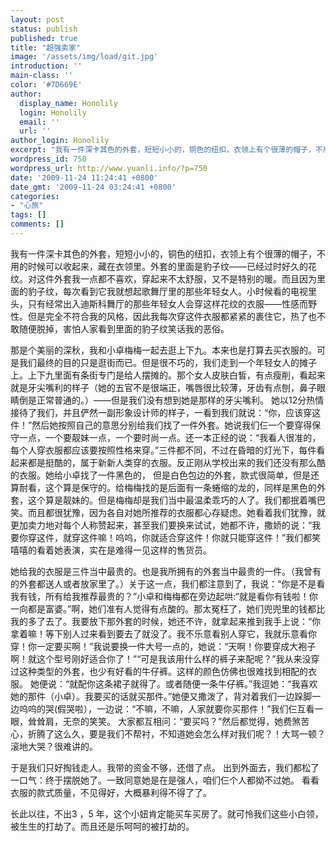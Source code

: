 ```yaml
---
layout: post
status: publish
published: true
title: "超强卖家"
image: '/assets/img/load/git.jpg'
introduction: ''
main-class: ''
color: '#7D669E'
author:
  display_name: Honolily
  login: Honolily
  email: ''
  url: ''
author_login: Honolily
excerpt: "我有一件深卡其色的外套，短短小小的，铜色的纽扣，衣领上有个很薄的帽子，不用的时候可以收起来，藏在衣领里。外套的里面是豹子纹&mdash;&mdash;已经过时好久的花纹。对这件外套我一点都不喜欢，穿起来不太舒服，又不是特别的暖。而且因为里面的豹子纹，每次看到它我就想起歌舞厅里的那些年轻女人。小时候看的电视里头，只有经常出入迪斯科舞厅的那些年轻女人会穿这样花纹的衣服&mdash;&mdash;性感而野性。但是完全不符合我的风格，因此我每次穿这件衣服都紧紧的裹住它，热了也不敢随便脱掉，害怕人家看到里面的豹子纹笑话我的恶俗。"
wordpress_id: 750
wordpress_url: http://www.yuanli.info/?p=750
date: '2009-11-24 11:24:41 +0800'
date_gmt: '2009-11-24 03:24:41 +0800'
categories:
- "心旅"
tags: []
comments: []
---
```

<p>我有一件深卡其色的外套，短短小小的，铜色的纽扣，衣领上有个很薄的帽子，不用的时候可以收起来，藏在衣领里。外套的里面是豹子纹&mdash;&mdash;已经过时好久的花纹。对这件外套我一点都不喜欢，穿起来不太舒服，又不是特别的暖。而且因为里面的豹子纹，每次看到它我就想起歌舞厅里的那些年轻女人。小时候看的电视里头，只有经常出入迪斯科舞厅的那些年轻女人会穿这样花纹的衣服&mdash;&mdash;性感而野性。但是完全不符合我的风格，因此我每次穿这件衣服都紧紧的裹住它，热了也不敢随便脱掉，害怕人家看到里面的豹子纹笑话我的恶俗。<a id="more"></a><a id="more-750"></a></p>
<p>那是个美丽的深秋，我和小卓梅梅一起去逛上下九。本来也是打算去买衣服的。可是我们最终的目的只是逛街而已。但是很不巧的，我们走到一个年轻女人的摊子上。上下九里面有条街专门是给人摆摊的。那个女人皮肤白皙，有点瘦削，看起来就是牙尖嘴利的样子（她的五官不是很端正，嘴唇很比较薄，牙齿有点刨，鼻子眼睛倒是正常普通的。）&mdash;&mdash;但是我们没有想到她是那样的牙尖嘴利。 她以12分热情接待了我们，并且俨然一副形象设计师的样子，一看到我们就说：&ldquo;你，应该穿这件！&rdquo;然后她按照自己的意思分别给我们找了一件外套。她说我们仨一个要穿得保守一点，一个要靓妹一点，一个要时尚一点。还一本正经的说：&ldquo;我看人很准的，每个人穿衣服都应该要按照性格来穿。&rdquo;三件都不同，不过在昏暗的灯光下，每件看起来都是挺酷的，属于新新人类穿的衣服。反正刚从学校出来的我们还没有那么酷的衣服。她给小卓找了一件黑色的， 但是白色包边的外套，款式很简单，但是还算耐看，这个算是保守的。给梅梅找的是后面有一条蜷缩的龙的，同样是黑色的外套，这个算是靓妹的。但是梅梅却是我们当中最温柔乖巧的人了。我们都抿着嘴巴笑。而且都很犹豫，因为各自对她所推荐的衣服都心存疑虑。她看着我们犹豫，就更加卖力地对每个人称赞起来，甚至我们要换来试试，她都不许，撒娇的说：&ldquo;我要你穿这件，就穿这件嘛！呜呜，你就适合穿这件！你就只能穿这件！&rdquo;我们都笑嘻嘻的看着她表演，实在是难得一见这样的售货员。</p>
<p>她给我的衣服是三件当中最贵的。也是我所拥有的外套当中最贵的一件。（我曾有的外套都送人或者放家里了。）关于这一点，我们都注意到了，我说：&ldquo;你是不是看我有钱，所有给我推荐最贵的？&rdquo;小卓和梅梅都在旁边起哄:&ldquo;就是看你有钱啦！你一向都是富婆。&rdquo;啊，她们准有人觉得有点酸的。那太冤枉了，她们兜兜里的钱都比我的多了去了。我要放下那外套的时候，她还不许，就拿起来推到我手上说：&ldquo;你拿着嘛！等下别人过来看到要去了就没了。我不乐意看别人穿它，我就乐意看你穿！你一定要买啊！&rdquo;我说要换一件大号一点的，她说：&ldquo;天啊！你要穿成大袍子啊！就这个型号刚好适合你了！&rdquo;&ldquo;可是我该用什么样的裤子来配呢？&rdquo;我从来没穿过这种类型的外套，也少有好看的牛仔裤。这样的颜色仿佛也很难找到相配的衣服。 她便说：&ldquo;就配你这条裙子就得了。或者随便一条牛仔裤。&rdquo;我逗她：&ldquo;我喜欢她的那件（小卓）。我要买的话就买那件。&rdquo;她便又撒泼了，背对着我们一边跺脚一边呜呜的哭(假哭啦），一边说：&ldquo;不嘛，不嘛，人家就要你买那件！&rdquo;我们仨互看一眼，耸耸肩，无奈的笑笑。 大家都互相问：&ldquo;要买吗？&rdquo;然后都觉得，她费煞苦心，折腾了这么久，要是我们不帮衬，不知道她会怎么样对我们呢？！大骂一顿？滚地大哭？很难讲的。</p>
<p>于是我们只好掏钱走人。我带的资金不够，还借了点。 出到外面去，我们都松了一口气：终于摆脱她了。一致同意她是在是强人，咱们仨个人都拗不过她。 看看衣服的款式质量，不见得好，大概暴利得不得了了。</p>
<p>长此以往，不出3 ，5 年，这个小妞肯定能买车买房了。就可怜我们这些小白领，被生生的打劫了。而且还是乐呵呵的被打劫的。</p>
